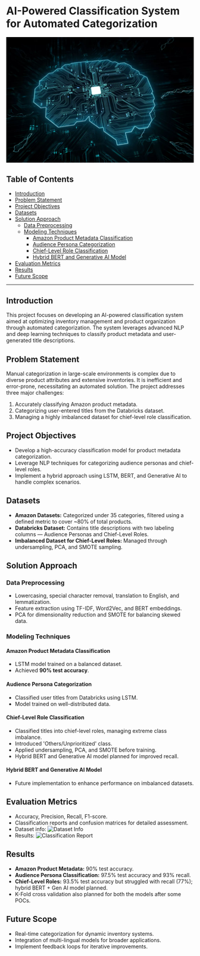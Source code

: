 # AI-Powered Classification System for Automated Categorization

<!-- Project Banner -->
![Project Banner](banner_image.png)

## Table of Contents

- [Introduction](#introduction)
- [Problem Statement](#problem-statement)
- [Project Objectives](#project-objectives)
- [Datasets](#datasets)
- [Solution Approach](#solution-approach)
  - [Data Preprocessing](#data-preprocessing)
  - [Modeling Techniques](#modeling-techniques)
    - [Amazon Product Metadata Classification](#amazon-product-metadata-classification)
    - [Audience Persona Categorization](#audience-persona-categorization)
    - [Chief-Level Role Classification](#chief-level-role-classification)
    - [Hybrid BERT and Generative AI Model](#hybrid-bert-and-generative-ai-model)
- [Evaluation Metrics](#evaluation-metrics)
- [Results](#results)
- [Future Scope](#future-scope)

---

## Introduction
This project focuses on developing an AI-powered classification system aimed at optimizing inventory management and product organization through automated categorization. The system leverages advanced NLP and deep learning techniques to classify product metadata and user-generated title descriptions.

## Problem Statement
Manual categorization in large-scale environments is complex due to diverse product attributes and extensive inventories. It is inefficient and error-prone, necessitating an automated solution. The project addresses three major challenges:
1. Accurately classifying Amazon product metadata.
2. Categorizing user-entered titles from the Databricks dataset.
3. Managing a highly imbalanced dataset for chief-level role classification.

## Project Objectives
- Develop a high-accuracy classification model for product metadata categorization.
- Leverage NLP techniques for categorizing audience personas and chief-level roles.
- Implement a hybrid approach using LSTM, BERT, and Generative AI to handle complex scenarios.

## Datasets
- **Amazon Datasets:** Categorized under 35 categories, filtered using a defined metric to cover ~80% of total products.
- **Databricks Dataset:** Contains title descriptions with two labeling columns — Audience Personas and Chief-Level Roles.
- **Imbalanced Dataset for Chief-Level Roles:** Managed through undersampling, PCA, and SMOTE sampling.

## Solution Approach
### Data Preprocessing
- Lowercasing, special character removal, translation to English, and lemmatization.
- Feature extraction using TF-IDF, Word2Vec, and BERT embeddings.
- PCA for dimensionality reduction and SMOTE for balancing skewed data.

### Modeling Techniques
#### Amazon Product Metadata Classification
- LSTM model trained on a balanced dataset.
- Achieved **90% test accuracy**.

#### Audience Persona Categorization
- Classified user titles from Databricks using LSTM.
- Model trained on well-distributed data.

#### Chief-Level Role Classification
- Classified titles into chief-level roles, managing extreme class imbalance.
- Introduced 'Others/Unprioritized' class.
- Applied undersampling, PCA, and SMOTE before training.
- Hybrid BERT and Generative AI model planned for improved recall.

#### Hybrid BERT and Generative AI Model
- Future implementation to enhance performance on imbalanced datasets.

## Evaluation Metrics
- Accuracy, Precision, Recall, F1-score.
- Classification reports and confusion matrices for detailed assessment.
- Dataset info: ![Dataset Info](results2.png)
- Results: ![Classification Report](results1.png)

## Results
- **Amazon Product Metadata:** 90% test accuracy.
- **Audience Persona Classification:** 97.5% test accuracy and 93% recall.
- **Chief-Level Roles:** 93.5% test accuracy but struggled with recall (77%); hybrid BERT + Gen AI model planned.
- K-Fold cross validation also planned for both the models after some POCs.

## Future Scope
- Real-time categorization for dynamic inventory systems.
- Integration of multi-lingual models for broader applications.
- Implement feedback loops for iterative improvements.

